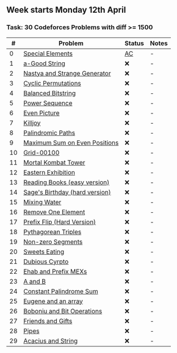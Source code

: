 ## Week starts Monday 12th April
### Task: 30 Codeforces Problems with diff >= 1500
| # | Problem  | Status | Notes |
| --- | --- | --- | --- |
| 0 | [Special Elements](https://codeforces.com/problemset/problem/1352/E) | [AC](https://codeforces.com/contest/1352/submission/117839277) | - |
| 1 | [a-Good String](https://codeforces.com/problemset/problem/1385/D) | :x: | - |
| 2 | [Nastya and Strange Generator](https://codeforces.com/problemset/problem/1340/A) | :x: | - |
| 3 | [Cyclic Permutations](https://codeforces.com/problemset/problem/1391/C) | :x: | - |
| 4 | [Balanced Bitstring](https://codeforces.com/problemset/problem/1404/A) | :x: | - |
| 5 | [Power Sequence](https://codeforces.com/problemset/problem/1397/B) | :x: | - |
| 6 | [Even Picture](https://codeforces.com/problemset/problem/1368/C) | :x: | - |
| 7 | [Killjoy](https://codeforces.com/problemset/problem/1419/C) | :x: | - |
| 8 | [Palindromic Paths](https://codeforces.com/problemset/problem/1366/C) | :x: | - |
| 9 | [Maximum Sum on Even Positions](https://codeforces.com/problemset/problem/1373/D) | :x: | - |
| 10 | [Grid-00100](https://codeforces.com/problemset/problem/1371/D) | :x: | - |
| 11 | [Mortal Kombat Tower](https://codeforces.com/problemset/problem/1418/C) | :x: | - |
| 12 | [Eastern Exhibition](https://codeforces.com/problemset/problem/1486/B) | :x: | - |
| 13 | [Reading Books (easy version)](https://codeforces.com/problemset/problem/1374/E1) | :x: | - |
| 14 | [Sage's Birthday (hard version)](https://codeforces.com/problemset/problem/1419/D2) | :x: | - |
| 15 | [Mixing Water](https://codeforces.com/problemset/problem/1359/C) | :x: | - |
| 16 | [Remove One Element](https://codeforces.com/problemset/problem/1272/D) | :x: | - |
| 17 | [Prefix Flip (Hard Version)](https://codeforces.com/problemset/problem/1381/A2) | :x: | - |
| 18 | [Pythagorean Triples](https://codeforces.com/problemset/problem/1487/D) | :x: | - |
| 19 | [Non-zero Segments](https://codeforces.com/problemset/problem/1426/D) | :x: | - |
| 20 | [Sweets Eating](https://codeforces.com/problemset/problem/1253/C) | :x: | - |
| 21 | [Dubious Cyrpto](https://codeforces.com/problemset/problem/1379/B) | :x: | - |
| 22 | [Ehab and Prefix MEXs](https://codeforces.com/problemset/problem/1364/C) | :x: | - |
| 23 | [A and B](https://codeforces.com/problemset/problem/1278/B) | :x: | - |
| 24 | [Constant Palindrome Sum](https://codeforces.com/problemset/problem/1343/D) | :x: | - |
| 25 | [Eugene and an array](https://codeforces.com/problemset/problem/1333/C) | :x: | - |
| 26 | [Boboniu and Bit Operations](https://codeforces.com/problemset/problem/1395/C) | :x: | - |
| 27 | [Friends and Gifts](https://codeforces.com/problemset/problem/1283/C) | :x: | - |
| 28 | [Pipes](https://codeforces.com/problemset/problem/1234/C) | :x: | - |
| 29| [Acacius and String](https://codeforces.com/problemset/problem/1379/A) | :x: | - |
